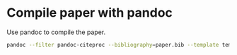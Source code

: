 # Compile paper with pandoc

Use pandoc to compile the paper.

```bash
pandoc --filter pandoc-citeproc --bibliography=paper.bib --template template.tex -s paper.md -o paper.pdf
```
